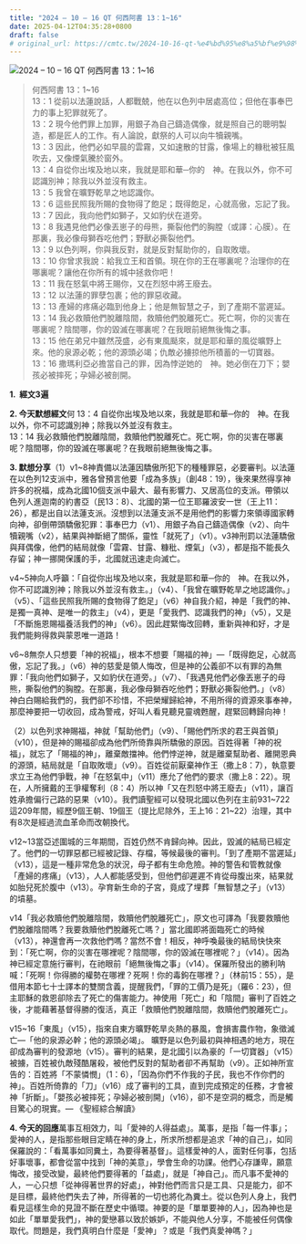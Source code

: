 ```yaml
---
title: "2024 – 10 – 16 QT 何西阿書 13：1~16"
date: 2025-04-12T04:35:28+0800
draft: false
# original_url: https://cmtc.tw/2024-10-16-qt-%e4%bd%95%e8%a5%bf%e9%98%bf%e6%9b%b8-13%ef%bc%9a116
---
```


![2024 – 10 – 16 QT 何西阿書 13：1\~16](/images/qt.jpg  "2024 – 10 – 16 QT 何西阿書 13：1\~16")

> 何西阿書 13：1\~16  
> 13：1 從前以法蓮說話，人都戰兢，他在以色列中居處高位；但他在事奉巴力的事上犯罪就死了。  
> 13：2 現今他們罪上加罪，用銀子為自己鑄造偶像，就是照自己的聰明製造，都是匠人的工作。有人論說，獻祭的人可以向牛犢親嘴。  
> 13：3 因此，他們必如早晨的雲霧，又如速散的甘露，像場上的糠秕被狂風吹去，又像煙氣騰於窗外。  
> 13：4 自從你出埃及地以來，我就是耶和華─你的　神。在我以外，你不可認識別神；除我以外並沒有救主。  
> 13：5 我曾在曠野乾旱之地認識你。  
> 13：6 這些民照我所賜的食物得了飽足；既得飽足，心就高傲，忘記了我。  
> 13：7 因此，我向他們如獅子，又如豹伏在道旁。  
> 13：8 我遇見他們必像丟崽子的母熊，撕裂他們的胸膛（或譯：心膜）。在那裏，我必像母獅吞吃他們；野獸必撕裂他們。  
> 13：9 以色列啊，你與我反對，就是反對幫助你的，自取敗壞。  
> 13：10 你曾求我說：給我立王和首領。現在你的王在哪裏呢？治理你的在哪裏呢？讓他在你所有的城中拯救你吧！  
> 13：11 我在怒氣中將王賜你，又在烈怒中將王廢去。  
> 13：12 以法蓮的罪孽包裹；他的罪惡收藏。  
> 13：13 產婦的疼痛必臨到他身上；他是無智慧之子，到了產期不當遲延。  
> 13：14 我必救贖他們脫離陰間，救贖他們脫離死亡。死亡啊，你的災害在哪裏呢？陰間哪，你的毀滅在哪裏呢？在我眼前絕無後悔之事。  
> 13：15 他在弟兄中雖然茂盛，必有東風颳來，就是耶和華的風從曠野上來。他的泉源必乾；他的源頭必竭；仇敵必擄掠他所積蓄的一切寶器。  
> 13：16 撒瑪利亞必擔當自己的罪，因為悖逆她的　神。她必倒在刀下；嬰孩必被摔死；孕婦必被剖開。

**1.  經文3遍**

**2. 今天默想經文**何 13：4 自從你出埃及地以來，我就是耶和華─你的　神。在我以外，你不可認識別神；除我以外並沒有救主。  
13：14 我必救贖他們脫離陰間，救贖他們脫離死亡。死亡啊，你的災害在哪裏呢？陰間哪，你的毀滅在哪裏呢？在我眼前絕無後悔之事。

**3. 默想分享**（1）v1\~8神責備以法蓮因驕傲所犯下的種種罪惡，必要審判。以法蓮在以色列12支派中，雅各曾預言他要「成為多族」（創48：19），後來果然得享神許多的祝福，成為北國10個支派中最大、最有影響力、又居高位的支派。帶領以色列人進迦南的約書亞（民13：8）、北國的第一位王耶羅波安一世（王上11：26），都是出自以法蓮支派。沒想到以法蓮支派不是用他們的影響力來領導國家轉向神，卻倒帶頭驕傲犯罪：事奉巴力（v1）、用銀子為自己鑄造偶像（v2）、向牛犢親嘴（v2），結果與神斷絕了關係，靈性「就死了」（v1）。v3神刑罰以法蓮驕傲與拜偶像，他們的結局就像「雲霧、甘露、糠秕、煙氣」（v3），都是指不能長久存留；神一挪開保護的手，北國就迅速走向滅亡。

v4\~5神向人呼籲：「自從你出埃及地以來，我就是耶和華─你的　神。在我以外，你不可認識別神；除我以外並沒有救主。」（v4）、「我曾在曠野乾旱之地認識你。」（v5）、「這些民照我所賜的食物得了飽足」（v6）神自我介紹，神是「我們的神、是獨一真神、是唯一的救主」（v4），更是「愛我們、認識我們的神」（v5），又是「不斷施恩賜福養活我們的神」（v6）。因此趕緊悔改回轉，重新與神和好，才是我們能夠得救與蒙恩唯一道路！

v6\~8無奈人只想要「神的祝福」，根本不想要「賜福的神」—「既得飽足，心就高傲，忘記了我。」（v6）神的慈愛是領人悔改，但是神的公義卻不以有罪的為無罪：「我向他們如獅子，又如豹伏在道旁。」（v7）、「我遇見他們必像丟崽子的母熊，撕裂他們的胸膛。在那裏，我必像母獅吞吃他們；野獸必撕裂他們。」（v8）神白白賜給我們的，我們卻不珍惜，不把榮耀歸給神，不用所得的資源來事奉神，那麼神要把一切收回，成為警戒，好叫人看見聽見靈魂甦醒，趕緊回轉歸向神！

（2）以色列求神賜福，神就「幫助他們」（v9）、「賜他們所求的君王與首領」（v10），但是神的賜福卻成為他們所倚靠與所驕傲的原因。百姓得著「神的祝福」，就忘了「賜福的神」，離棄敵擋神。他們悖逆神，就是離棄幫助者、離開恩典的源頭，結局就是「自取敗壞」（v9）。百姓從前厭棄神作王（撒上8：7），執意要求立王為他們爭戰，神「在怒氣中」（v11）應允了他們的要求（撒上8：22）。現在，人所擁戴的王爭權奪利（8：4）所以神「又在烈怒中將王廢去」（v11），讓百姓承擔偏行己路的惡果（v10）。我們讀聖經可以發現北國以色列在主前931\~722這209年間，經歷9個王朝、19個王（提比尼除外，王上16：21\~22）治理，其中有8次是經過流血革命而改朝換代。

v12\~13當亞述圍城的三年期間，百姓仍然不肯歸向神。因此，毀滅的結局已經定了。他們的一切罪惡都已經被記錄、存檔，等候最後的審判。「到了產期不當遲延」（v13），這是一種非常危急的狀況，母子都有生命危險。神的警告和管教就像「產婦的疼痛」（v13），人人都能感受到，但他們卻遲遲不肯從母腹出來，結果就如胎兒死於腹中（v13）。孕育新生命的子宮，竟成了埋葬「無智慧之子」（v13）的墳墓。

v14「我必救贖他們脫離陰間，救贖他們脫離死亡」，原文也可譯為「我要救贖他們脫離陰間嗎？我要救贖他們脫離死亡嗎？」當北國即將面臨死亡的時候（v13），神還會再一次救他們嗎？當然不會！相反，神呼喚最後的結局快快來到：「死亡啊，你的災害在哪裡呢？陰間哪，你的毀滅在哪裡呢？」（v14）。因為神已經定意施行審判，在祂眼前「絕無後悔之事」（v14）。保羅所發出的勝利呐喊：「死啊！你得勝的權勢在哪裡？死啊！你的毒鉤在哪裡？」（林前15：55），是借用本節七十士譯本的雙關含義，提醒我們，「罪的工價乃是死」（羅6：23），但主耶穌的救恩卻除去了死亡的傷害能力。神使用「死亡」和「陰間」審判了百姓之後，才能藉著基督得勝的復活，真正「救贖他們脫離陰間，救贖他們脫離死亡」。

v15\~16「東風」（v15），指來自東方曠野乾旱炎熱的暴風，會損害農作物，象徵滅亡—「他的泉源必幹；他的源頭必竭」。 曠野是以色列最初與神相遇的地方，現在卻成為審判的發源地（v15）。審判的結果，是北國引以為豪的「一切寶器」（v15）被擄，百姓被仇敵殘酷屠殺，被他們反對的幫助者卻不再幫助（v9）。正如神所宣告的：百姓將「不蒙憐憫」（1：6），「因為你們不作我的子民，我也不作你們的神」。百姓所倚靠的「刀」（v16）成了審判的工具，直到完成預定的任務，才會被神「折斷」。「嬰孩必被摔死；孕婦必被剖開」（v16），卻不是空洞的概念，而是觸目驚心的現實。— 《聖經綜合解讀》

**4. 今天的回應**萬事互相效力，叫「愛神的人得益處」。萬事，是指「每一件事」；愛神的人，是指那些眼目定睛在神的身上，所求所想都是追求「神的自己」，如同保羅說的：「看萬事如同糞土，為要得著基督」。這樣愛神的人，面對任何事，包括好事壞事，都會從當中找到「神的美意」，學會生命的功課。他們心存謙卑，願意悔改，接受改變，最終他們要得著的「益處」，就是「神自己」。而凡事不愛神的人，一心只想「從神得著世界的好處」，神對他們而言只是工具、只是能力，卻不是目標，最終他們失去了神，所得著的一切也將化為糞土。從以色列人身上，我們看見這樣生命的見證不斷在歷史中循環。神要的是「單單要神的人」，因為神也是如此「單單愛我們」，神的愛戀慕以致於嫉妒，不能與他人分享，不能被任何偶像取代。問題是，我們真明白什麼是「愛神」？或是「我們真愛神嗎？」